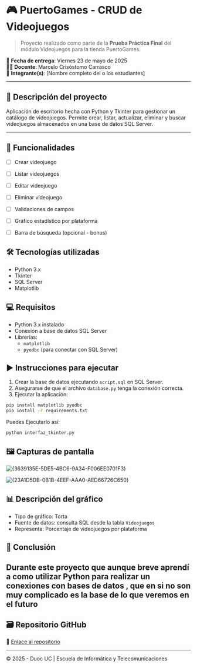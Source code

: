 # 🎮 PuertoGames - CRUD de Videojuegos

> Proyecto realizado como parte de la **Prueba Práctica Final** del módulo Videojuegos para la tienda PuertoGames.

📅 **Fecha de entrega**: Viernes 23 de mayo de 2025  
👨‍🏫 **Docente**: Marcelo Crisóstomo Carrasco  
👤 **Integrante(s)**: [Nombre completo del o los estudiantes]

---
## 🧾 Descripción del proyecto
Aplicación de escritorio hecha con Python y Tkinter para gestionar un catálogo de videojuegos. Permite crear, listar, actualizar, eliminar y buscar videojuegos almacenados en una base de datos SQL Server.

---

## 📌 Funcionalidades

- [ ] Crear videojuego  
- [ ] Listar videojuegos  
- [ ] Editar videojuego  
- [ ] Eliminar videojuego  
- [ ] Validaciones de campos  
- [ ] Gráfico estadístico por plataforma  
- [ ] Barra de búsqueda (opcional - bonus)


## 🛠 Tecnologías utilizadas

- Python 3.x
- Tkinter
- SQL Server
- Matplotlib

## 💻 Requisitos

- Python 3.x instalado
- Conexión a base de datos SQL Server
- Librerías:
  - `matplotlib`
  - `pyodbc` (para conectar con SQL Server)

## ▶️ Instrucciones para ejecutar

1. Crear la base de datos ejecutando `script.sql` en SQL Server.
2. Asegurarse de que el archivo `database.py` tenga la conexión correcta.
3. Ejecutar la aplicación:
```bash
pip install matplotlib pyodbc
pip install -r requirements.txt
```

Puedes Ejecutarlo así:
```
python interfaz_tkinter.py
```

## 🖼️ Capturas de pantalla
![{3639135E-5DE5-4BC6-9A34-F006EE0701F3}](https://github.com/user-attachments/assets/0fef1215-9a95-41cc-b2fc-7cf2d2b24c4c)

![{23A1D5DB-0B1B-4EEF-AAA0-AED66726C650}](https://github.com/user-attachments/assets/2bd5e200-2fe1-4ad6-a5e5-7a8a385703a6)


## 📊 Descripción del gráfico

* Tipo de gráfico: Torta
* Fuente de datos: consulta SQL desde la tabla `Videojuegos`
* Representa: Porcentaje de videojuegos por plataforma

## 🧠 Conclusión

Durante este proyecto que aunque breve aprendí a como utilizar Python para realizar un conexiones con bases de datos , que en si no son muy complicado es la base de lo que veremos en el futuro
---

## 🗃️ Repositorio GitHub

🔗 [Enlace al repositorio](https://github.com/Gonzalo25U/PuertoGames2025.git)

---

© 2025 - Duoc UC | Escuela de Informática y Telecomunicaciones

```


